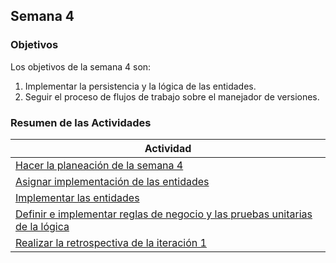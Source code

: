 ## Semana 4

### Objetivos

Los objetivos de la semana 4 son:

1. Implementar la persistencia y la lógica de las entidades.
2. Seguir el proceso de flujos de trabajo sobre el manejador de versiones.

### Resumen de las Actividades

| Actividad                                                                                      |
| ---------------------------------------------------------------------------------------------- |
| [Hacer la planeación de la semana 4](s4_syp.md)               |
| [Asignar implementación de las entidades](s4_asignar.md) |
| [Implementar las entidades](s4_persistencia.md) |
| [Definir e implementar reglas de negocio y las pruebas unitarias de la lógica](s4_logica.md) |
| [Realizar la retrospectiva de la iteración 1](s4_retrospectiva.md) |

